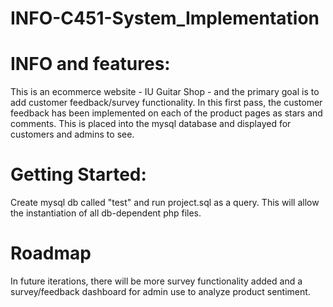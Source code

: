 # INFO-C451-System_Implementation
 
# INFO and features:
This is an ecommerce website - IU Guitar Shop - and the primary goal is to add customer feedback/survey functionality. In this first pass, the customer feedback has been implemented on each of the product pages as stars and comments. This is placed into the mysql database and displayed for customers and admins to see.

# Getting Started:

Create mysql db called "test" and run project.sql as a query. 
This will allow the instantiation of all db-dependent php files. 

# Roadmap

In future iterations, there will be more survey functionality added and a survey/feedback dashboard for admin use to analyze product sentiment. 

